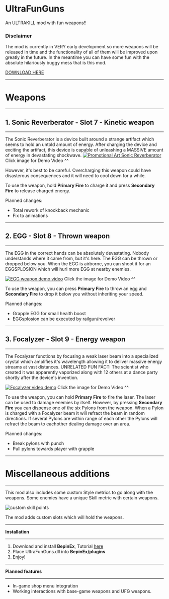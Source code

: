 # UltraFunGuns
An ULTRAKILL mod with fun weapons!!

### Disclaimer
The mod is currently in VERY early development so more weapons will be released in time and the functionality of all of them will be improved upon greatly in the future.
In the meantime you can have some fun with the absolute hilariously buggy mess that is this mod.

[DOWNLOAD HERE](https://github.com/Hydraxous/UltraFunGuns/releases/latest)
______________________________________________________________________________________________
# Weapons
______________________________________________________________________________________________

## 1. Sonic Reverberator - Slot 7 - Kinetic weapon

______________________________________________________________________________________________
The Sonic Reverberator is a device built around a strange artifact which seems to hold an untold amount of energy.
After charging the device and exciting the artifact, this device is capable of unleashing a MASSIVE amount of energy in devastating shockwave.
[![Promotional Art Sonic Reverberator](https://cdn.discordapp.com/attachments/432329547023908884/1019861005502795816/son342re35.png)](https://www.youtube.com/watch?v=9hzw5vhXvEc)
Click image for Demo Video ^^

However, it's best to be careful. Overcharging this weapon could have disasterous consequences and it will need to cool down for a while.

To use the weapon, hold **Primary Fire** to charge it and press **Secondary Fire** to release charged energy.

Planned changes:
- Total rework of knockback mechanic
- Fix to animations
______________________________________________________________________________________________

## 2. EGG - Slot 8 - Thrown weapon

______________________________________________________________________________________________
The EGG in the correct hands can be absolutely devastating. Nobody understands where it came from, but it's here.
The EGG can be thrown or dropped below you. When the EGG is airborne, you can shoot it for an EGGSPLOSION which will hurl more EGG at nearby enemies.

[![EGG weapon demo video](https://cdn.discordapp.com/attachments/432329547023908884/1022769971497025546/EGGImage.png)](https://youtu.be/KMYrRXTsWJc)
Click the image for Demo Video ^^

To use the weapon, you can press **Primary Fire** to throw an egg and **Secondary Fire** to drop it below you without inheriting your speed.

Planned changes:
- Grapple EGG for small health boost
- EGGsplosion can be executed by railgun/revolver
______________________________________________________________________________________________

## 3. Focalyzer - Slot 9 - Energy weapon

______________________________________________________________________________________________
The Focalyzer functions by focusing a weak laser beam into a specialized crystal which amplifies it's wavelength allowing it to deliver massive energy streams at vast distances. UNRELATED FUN FACT: The scientist who created it was apparently vaporized along with 12 others at a dance party shortly after the device's invention.

[![Focalyzer video demo](https://cdn.discordapp.com/attachments/432329547023908884/1022769972067446784/FocalyzerImage.png)](https://youtu.be/_2U7UiblUFc)
Click the image for Demo Video ^^

To use the weapon, you can hold **Primary Fire** to fire the laser. The laser can be used to damage enemies by itself. However, by pressing **Secondary Fire** you can dispense one of the six Pylons from the weapon. When a Pylon is charged with a Focalyzer beam it will refract the beam in random directions. If several Pylons are within range of each other the Pylons will refract the beam to eachother dealing damage over an area. 

Planned changes:
- Break pylons with punch
- Pull pylons towards player with grapple
______________________________________________________________________________________________
# Miscellaneous additions
______________________________________________________________________________________________
This mod also includes some custom Style metrics to go along with the weapons. Some enemies have a unique Skill metric with certain weapons.

![custom skill points](https://cdn.discordapp.com/attachments/432329547023908884/1019852616303394876/awdsiuhai.PNG)

The mod adds custom slots which will hold the weapons.
_______________________________________________________________________________________________________________________________________
**Installation**
_______________________________________________________________________________________________________________________________________
1. Download and install **BepinEx**, Tutorial [here](https://www.youtube.com/watch?v=meNiXcbPh_s)
2. Place UltraFunGuns.dll into **BepinEx/plugins**
3. Enjoy!

_______________________________________________________________________________________________________________________________________
**Planned features**
_______________________________________________________________________________________________________________________________________
- In-game shop menu integration
- Working interactions with base-game weapons and UFG weapons.
